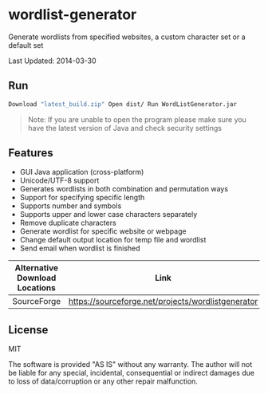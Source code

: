 # wordlist-generator
Generate wordlists from specified websites, a custom character set or a default set

Last Updated: 2014-03-30

## Run
```sh
Download "latest_build.zip" Open dist/ Run WordListGenerator.jar
```
> Note: If you are unable to open the program please make sure you have the latest version of Java and check security settings

## Features
- GUI Java application (cross-platform)
- Unicode/UTF-8 support
- Generates wordlists in both combination and permutation ways
- Support for specifying specific length
- Supports number and symbols
- Supports upper and lower case characters separately
- Remove duplicate characters
- Generate wordlist for specific website or webpage
- Change default output location for temp file and wordlist
- Send email when wordlist is finished

| Alternative Download Locations | Link |
| ------ | ------ |
| SourceForge | https://sourceforge.net/projects/wordlistgenerator |

## License
MIT

The software is provided "AS IS" without any warranty. The author will not be liable for any special, incidental, consequential or indirect damages due to loss of data/corruption or any other repair malfunction.
